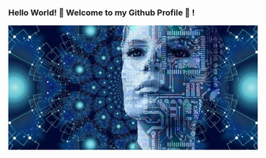 ### Hello World! 👋 Welcome to my Github Profile 🔭 !

![alt text](https://github.com/Anavh/Anavh/blob/main/data..jpg)

